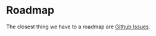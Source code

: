 Roadmap
=======

The closest thing we have to a roadmap are [Github Issues](https://github.com/jocosocial/swiftarr).